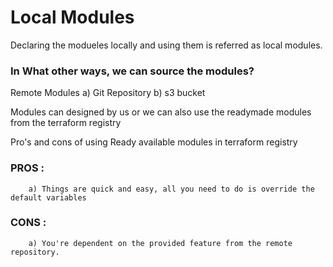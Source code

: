 # Local Modules

Declaring the modueles locally and using them is referred as local modules.

### In What other ways, we can source the modules?

Remote Modules a) Git Repository b) s3 bucket

Modules can designed by us or we can also use the readymade modules from the terraform registry

Pro's and cons of using Ready available modules in terraform registry

### PROS :

```
    a) Things are quick and easy, all you need to do is override the default variables
```

### CONS :

```
    a) You're dependent on the provided feature from the remote repository.
```